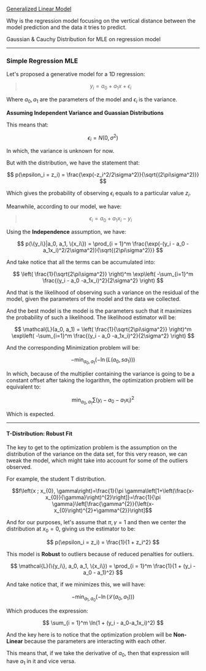 
[Generalized Linear Model](Generalized%20Linear%20Model.md)

Why is the regression model focusing on the vertical distance between the model prediction and the data it tries to predict. 

Gaussian & Cauchy Distribution for MLE on regression model

---
### **Simple Regression MLE** 

Let's proposed a generative model for a 1D regression:

> $$y_i = a_0 + a_1x + \epsilon_i$$

Where $a_0, a_1$ are the parameters of the model and $\epsilon_i$ is the variance. 

**Assuming Independent Variance and Guassian Distributions**

This means that: 

$$
\epsilon_i = N(0, \sigma^2)
$$

In which, the variance is unknown for now. 

But with the distribution, we have the statement that: 

$$
p(\epsilon_i = z_i) = \frac{\exp(-z_i^2/2\sigma^2)}{\sqrt{(2\pi\sigma^2)}}
$$

Which gives the probability of observing $\epsilon_i$ equals to a particular value $z_i$. 

Meanwhile, according to our model, we have: 

> $$\epsilon_i  = a_0 + a_1x_i - y_i$$

Using the **Independence** assumption, we have: 

$$
p(\{y_i\}|a_0, a_1, \{x_i\}) = \prod_{i = 1}^m 
\frac{\exp(-(y_i - a_0 -a_1x_i)^2/2\sigma^2)}{\sqrt{(2\pi\sigma^2)}}
$$

And take notice that all the terms can be accumulated into: 

$$
\left(
\frac{1}{\sqrt{2\pi\sigma^2}}
\right)^m
\exp\left(
-\sum_{i=1}^m
	\frac{(y_i - a_0 -a_1x_i)^2}{2\sigma^2}
\right)
$$

And that is the likelihood of observing such a variance on the residual of the model, given the parameters of the model and the data we collected. 

And the best model is the model is the parameters such that it maximizes the probability of such a likelihood. The likelihood estimator will be:

$$
\mathcal{L}(a_0, a_1) =
\left(
\frac{1}{\sqrt{2\pi\sigma^2}}
\right)^m
\exp\left(
-\sum_{i=1}^m
	\frac{(y_i - a_0 -a_1x_i)^2}{2\sigma^2}
\right)
$$

And the corresponding Minimization problem will be: 

$$
-\min_{a_0, a_1}( -\ln(L(a_0, sa_1)))
$$

In which, because of the multiplier containing the variance is going to be a constant offset after taking the logarithm, the optimization problem will be equivalent to: 

$$
\min_{a_0, a_1} \sum (y_i - a_0 - a_1x_i)^2
$$

Which is expected. 

---
#### **T-Distribution: Robust Fit**

The key to get to the optimization problem is the assumption on the distribution of the variance on the data set, for this very reason, we can tweak the model, which might take into account for some of the outliers observed. 

For example, the student T distribution. 

$$f\left(x ; x_{0}, \gamma\right)=\frac{1}{\pi \gamma\left[1+\left(\frac{x-x_{0}}{\gamma}\right)^{2}\right]}=\frac{1}{\pi \gamma}\left[\frac{\gamma^{2}}{\left(x-x_{0}\right)^{2}+\gamma^{2}}\right]$$

And for our purposes, let's assume that $\pi, \gamma = 1$ and then we center the distribution at $x_0 = 0$, giving us the estimator to be: 

$$
p(\epsilon_i = z_i) = \frac{1}{1 + z_i^2}
$$

This model is **Robust** to outliers because of reduced penalties for outliers. 

$$
\mathcal{L}(\{y_i\}, a_0, a_1, \{x_i\}) = 
\prod_{i = 1}^m
\frac{1}{1 + (y_i - a_0 - a_1)^2}
$$

And take notice that, if we minimizes this, we will have: 

$$
-\min_{a_1, a_0}(-\ln(\mathcal{L}(a_0, a_1)))
$$

Which produces the expression: 

$$
\sum_{i = 1}^m \ln(1 + (y_i - a_0-a_1x_i)^2)
$$

And the key here is to notice that the optimization problem will be **Non-Linear** because the parameters are interacting with each other. 

This means that, if we take the derivative of $a_0$, then that expression will have $a_1$ in it and vice versa. 

